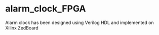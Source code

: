 # alarm_clock_FPGA
Alarm clock has been designed using Verilog HDL and implemented on Xilinx ZedBoard
